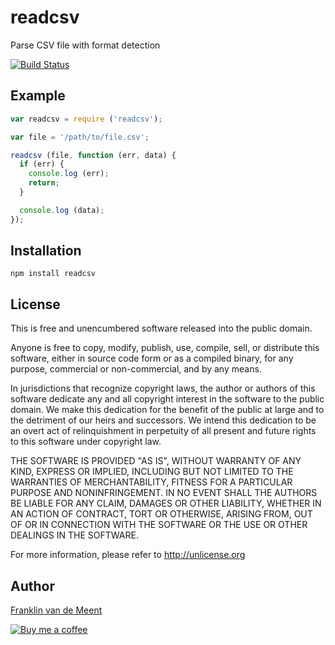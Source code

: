 readcsv
=======

Parse CSV file with format detection

[![Build Status](https://travis-ci.org/fvdm/nodejs-readcsv.svg?branch=master)](https://travis-ci.org/fvdm/nodejs-readcsv)


Example
-------

```js
var readcsv = require ('readcsv');

var file = '/path/to/file.csv';

readcsv (file, function (err, data) {
  if (err) {
    console.log (err);
    return;
  }

  console.log (data);
});
```


Installation
------------

`npm install readcsv`


License
-------

This is free and unencumbered software released into the public domain.

Anyone is free to copy, modify, publish, use, compile, sell, or
distribute this software, either in source code form or as a compiled
binary, for any purpose, commercial or non-commercial, and by any
means.

In jurisdictions that recognize copyright laws, the author or authors
of this software dedicate any and all copyright interest in the
software to the public domain. We make this dedication for the benefit
of the public at large and to the detriment of our heirs and
successors. We intend this dedication to be an overt act of
relinquishment in perpetuity of all present and future rights to this
software under copyright law.

THE SOFTWARE IS PROVIDED "AS IS", WITHOUT WARRANTY OF ANY KIND,
EXPRESS OR IMPLIED, INCLUDING BUT NOT LIMITED TO THE WARRANTIES OF
MERCHANTABILITY, FITNESS FOR A PARTICULAR PURPOSE AND NONINFRINGEMENT.
IN NO EVENT SHALL THE AUTHORS BE LIABLE FOR ANY CLAIM, DAMAGES OR
OTHER LIABILITY, WHETHER IN AN ACTION OF CONTRACT, TORT OR OTHERWISE,
ARISING FROM, OUT OF OR IN CONNECTION WITH THE SOFTWARE OR THE USE OR
OTHER DEALINGS IN THE SOFTWARE.

For more information, please refer to <http://unlicense.org>


Author
------

[Franklin van de Meent](https://frankl.in)

[![Buy me a coffee](https://frankl.in/u/kofi/kofi-readme.png)](https://ko-fi.com/franklin)
